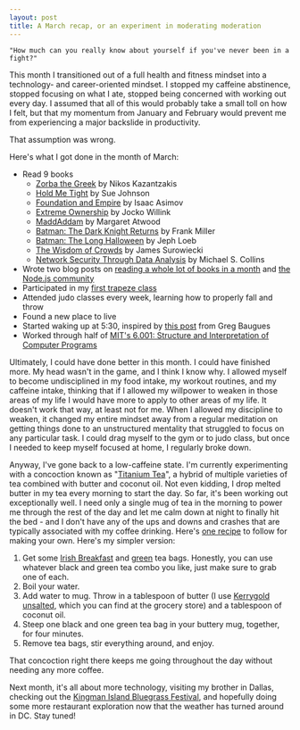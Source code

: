 ```yaml
---
layout: post
title: A March recap, or an experiment in moderating moderation
---
```


	"How much can you really know about yourself if you've never been in a fight?"

This month I transitioned out of a full health and fitness mindset into a technology- and career-oriented mindset. I stopped my caffeine abstinence, stopped focusing on what I ate, stopped being concerned with working out every day. I assumed that all of this would probably take a small toll on how I felt, but that my momentum from January and February would prevent me from experiencing a major backslide in productivity. 

That assumption was wrong.

Here's what I got done in the month of March:

* Read 9 books
	* [Zorba the Greek](http://amzn.to/22YOm7W) by Nikos Kazantzakis
	* [Hold Me Tight](http://amzn.to/1Th0YVr) by Sue Johnson
	* [Foundation and Empire](http://amzn.to/1pZ1axm) by Isaac Asimov
	* [Extreme Ownership](http://amzn.to/1pZ1eNF) by Jocko Willink
	* [MaddAddam](http://amzn.to/22YOBAa) by Margaret Atwood
	* [Batman: The Dark Knight Returns](http://amzn.to/1MQGufG) by Frank Miller
	* [Batman: The Long Halloween](http://amzn.to/22YOJzn) by Jeph Loeb
	* [The Wisdom of Crowds](http://amzn.to/1LXLAf9) by James Surowiecki
	* [Network Security Through Data Analysis](http://amzn.to/1V1U0DI) by Michael S. Collins
* Wrote two blog posts on [reading a whole lot of books in a month](http://josephmosby.com/2016/03/07/how-to-read-all-of-the-books-you-want-in-a-month.html) and [the Node.js community](http://josephmosby.com/2016/03/25/i-am-overjoyed-for-the-node-community.html)
* Participated in my [first trapeze class](https://www.instagram.com/p/BDQaAnBr0CR/?taken-by=joseph_mosby)
* Attended judo classes every week, learning how to properly fall and throw
* Found a new place to live
* Started waking up at 5:30, inspired by [this post](http://baugues.com/430) from Greg Baugues
* Worked through half of [MIT's 6.001: Structure and Interpretation of Computer Programs](http://ocw.mit.edu/courses/electrical-engineering-and-computer-science/6-001-structure-and-interpretation-of-computer-programs-spring-2005/)

Ultimately, I could have done better in this month. I could have finished more. My head wasn't in the game, and I think I know why. I allowed myself to become undisciplined in my food intake, my workout routines, and my caffeine intake, thinking that if I allowed my willpower to weaken in those areas of my life I would have more to apply to other areas of my life. It doesn't work that way, at least not for me. When I allowed my discipline to weaken, it changed my entire mindset away from a regular meditation on getting things done to an unstructured mentality that struggled to focus on any particular task. I could drag myself to the gym or to judo class, but once I needed to keep myself focused at home, I regularly broke down.

Anyway, I've gone back to a low-caffeine state. I'm currently experimenting with a concoction known as "[Titanium Tea](http://fourhourworkweek.com/2015/05/25/morning-tea-thats-better-than-coffee/)", a hybrid of multiple varieties of tea combined with butter and coconut oil. Not even kidding, I drop melted butter in my tea every morning to start the day. So far, it's been working out exceptionally well. I need only a single mug of tea in the morning to power me through the rest of the day and let me calm down at night to finally hit the bed - and I don't have any of the ups and downs and crashes that are typically associated with my coffee drinking. Here's [one recipe](http://www.nateliason.com/bulletproof-tea-recipe/) to follow for making your own. Here's my simpler version:

1. Get some [Irish Breakfast](http://amzn.to/1MQJGI7) and [green](http://amzn.to/1SuHjyZ) tea bags. Honestly, you can use whatever black and green tea combo you like, just make sure to grab one of each.
2. Boil your water. 
3. Add water to mug. Throw in a tablespoon of butter (I use [Kerrygold unsalted](http://amzn.to/22LPAXH), which you can find at the grocery store) and a tablespoon of coconut oil.
4. Steep one black and one green tea bag in your buttery mug, together, for four minutes.
5. Remove tea bags, stir everything around, and enjoy.

That concoction right there keeps me going throughout the day without needing any more coffee. 

Next month, it's all about more technology, visiting my brother in Dallas, checking out the [Kingman Island Bluegrass Festival](http://www.kingmanislandbluegrass.com/), and hopefully doing some more restaurant exploration now that the weather has turned around in DC. Stay tuned!